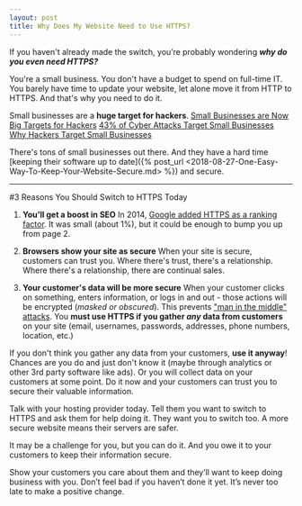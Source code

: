 ```yaml
---
layout: post
title: Why Does My Website Need to Use HTTPS?
---
```


If you haven't already made the switch, you’re probably wondering **_why do you even need HTTPS?_**

You're a small business. You don't have a budget to spend on full-time IT. You barely have time to update your website, let alone move it from HTTP to HTTPS.
And that's why you need to do it.

Small businesses are a __huge target for hackers__.
[Small Businesses are Now Big Targets for Hackers](https://smallbiztrends.com/2018/08/cybercriminals-target-small-businesses.html)
[43% of Cyber Attacks Target Small Businesses](https://smallbiztrends.com/2016/04/cyber-attacks-target-small-business.html)
[Why Hackers Target Small Businesses](https://www.inc.com/magazine/201312/john-brandon/hackers-target-small-business.html)

There's tons of small businesses out there. And they have a hard time [keeping their software up to date]({% post_url <2018-08-27-One-Easy-Way-To-Keep-Your-Website-Secure.md> %}) and secure.

---

#3 Reasons You Should Switch to HTTPS Today
1. __You'll get a boost in SEO__
In 2014, [Google added HTTPS as a ranking factor](https://webmasters.googleblog.com/2014/08/https-as-ranking-signal.html). It was small (about 1%), but it could be enough to bump you up from page 2.

2. __Browsers show your site as secure__ 
When your site is secure, customers can trust you. Where there's trust, there's a relationship. Where there's a relationship, there are continual sales.

3. __Your customer's data will be more secure__
When your customer clicks on something, enters information, or logs in and out - those actions will be encrypted (_masked or obscured_). This prevents ["man in the middle" attacks](https://www.makeuseof.com/tag/man-middle-attack-security-jargon-explained/). You __must use HTTPS if you gather *any* data from customers__ on your site (email, usernames, passwords, addresses, phone numbers, location, etc.)

If you don't think you gather any data from your customers, __use it anyway__! Chances are you do and just don't know it (maybe through analytics or other 3rd party software like ads). Or you will collect data on your customers at some point. Do it now and your customers can trust you to secure their valuable information.

Talk with your hosting provider today. Tell them you want to switch to HTTPS and ask them for help doing it. They want you to switch too. A more secure website means their servers are safer.

It may be a challenge for you, but you can do it. And you owe it to your customers to keep their information secure. 

Show your customers you care about them and they’ll want to keep doing business with you. Don’t feel bad if you haven’t done it yet. It’s never too late to make a positive change.

